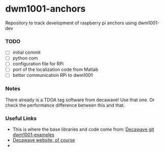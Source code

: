 # dwm1001-anchors
Repository to track development of raspberry pi anchors using dwm1001-dev

### TODO
- [ ] initial commit
- [ ] python com
- [ ] configuration file for RPi
- [ ] port of the localization code from Matlab
- [ ] better communication RPi to dwm1001

### Notes
There already is a TDOA tag software from decawave!
Use that one. Or check the performance difference between this and that.

### Useful Links
- This is where the base libraries and code come from: [Decawave git dwm1001-examples](https://github.com/Decawave/dwm1001-examples)
- [Decawave website, of course](https://www.decawave.com/product/dw1000-radio-ic/)
- 
